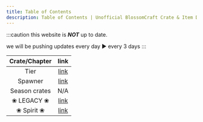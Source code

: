 ```yaml
---
title: Table of Contents
description: Table of Contents | Unofficial BlossomCraft Crate & Item Documentation
---
```


:::caution
this website is ***NOT*** up to date.

we will be pushing updates every day ► every 3 days
:::

|     Crate/Chapter      |   link    |
|:----------------------:|:---------:|
|      Tier       |   [link](/tier/home/)    |
|      Spawner       |   [link](/spawner/home/)    |
|       Season crates            | N/A |
|      ❀ LEGACY ❀       |   [link](/legacy/home/)    |
|      ❀ Spirit ❀       |   [link](/spirit/home/)    |